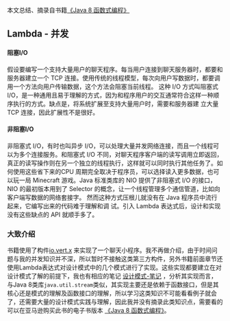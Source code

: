 本文总结、摘录自书籍[《Java 8 函数式编程》](https://www.amazon.cn/dp/B00VDSW7AE/ref=sr_1_1?s=books&ie=UTF8&qid=1528162560&sr=1-1&keywords=java+8%E5%87%BD%E6%95%B0%E5%BC%8F%E7%BC%96%E7%A8%8B)

## Lambda - 并发

#### 阻塞I/O

假设要编写一个支持大量用户的聊天程序。每当用户连接到聊天服务器时，都要和服务器建立一个 TCP 连接。使用传统的线程模型，每次向用户写数据时，都要调用一个方法向用户传输数据，这个方法会阻塞当前线程。 这种 I/O 方式叫阻塞式 I/O，是一种通用且易于理解的方式，因为和程序用户的交互通常符合这样一种顺序执行的方式。缺点是，将系统扩展至支持大量用户时，需要和服务器建 立大量 TCP 连接，因此扩展性不是很好。

#### 非阻塞I/O

非阻塞式 I/O，有时也叫异步 I/O，可以处理大量并发网络连接，而且一个线程可以为多个连接服务。和阻塞式 I/O 不同，对聊天程序客户端的读写调用立即返回，真正的读写操作则在另一个独立的线程执行，这样就可以同时执行其他任务了。如何使用这些省下来的CPU 周期完全取决于程序员，可以选择读入更多数据，也可以玩一局 Minecraft 游戏。Java 标准类库的 NIO 提供了非阻塞式 I/O 的接口，NIO 的最初版本用到了 Selector 的概念，让一个线程管理多个通信管道，比如向客户端写数据的网络套接字。 然而这种方式压根儿就没有在 Java 程序员中流行起来，它编写出来的代码难于理解和调 试。引入 Lambda 表达式后，设计和实现没有这些缺点的 API 就顺手多了。

### 大致介绍

书籍使用了构件[io.vert.x](http://maven.aliyun.com/nexus/#nexus-search;quick~io.vertx) 来实现了一个聊天小程序。我不再做介绍，由于时间问题与我的并发知识并不深，所以暂时不接触这类第三方构件，另外书籍前面章节还使用Lambda表达式对设计模式中的几个模式进行了实现。这些实现都要建立在对设计模式了解的前提下，我也有相应的笔记 [设计模式-笔记](https://github.com/YuanLicc/design-pattern-notes) ，分析其实现而言，与Java 8类库`java.util.stream`类似，其实现主要还是依赖于函数接口，但是其核心还是模式的理解及函数接口的理解，所以学习这类知识不可能看看例子就会了，还需要大量的设计模式实践与理解，因此我并没有摘录此类知识点，需要看的可以在亚马逊购买此书的电子书版本 [《Java 8 函数式编程》](https://www.amazon.cn/dp/B00VDSW7AE/ref=sr_1_1?s=books&ie=UTF8&qid=1528162560&sr=1-1&keywords=java+8%E5%87%BD%E6%95%B0%E5%BC%8F%E7%BC%96%E7%A8%8B)。

